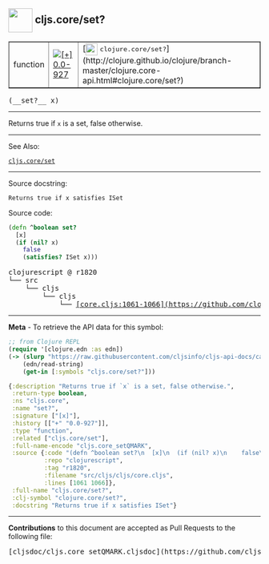 ## <img width="48px" valign="middle" src="http://i.imgur.com/Hi20huC.png"> cljs.core/set?

 <table border="1">
<tr>

<td>function</td>
<td><a href="https://github.com/cljsinfo/cljs-api-docs/tree/0.0-927"><img valign="middle" alt="[+] 0.0-927" src="https://img.shields.io/badge/+-0.0--927-lightgrey.svg"></a> </td>
<td>
[<img height="24px" valign="middle" src="http://i.imgur.com/1GjPKvB.png"> <samp>clojure.core/set?</samp>](http://clojure.github.io/clojure/branch-master/clojure.core-api.html#clojure.core/set?)
</td>
</tr>
</table>

 <samp>
(__set?__ x)<br>
</samp>

---

Returns true if `x` is a set, false otherwise.

---


See Also:

[`cljs.core/set`](cljs.core_set.md)<br>

---

Source docstring:

```
Returns true if x satisfies ISet
```

Source code:

```clj
(defn ^boolean set?
  [x]
  (if (nil? x)
    false
    (satisfies? ISet x)))
```

 <pre>
clojurescript @ r1820
└── src
    └── cljs
        └── cljs
            └── <ins>[core.cljs:1061-1066](https://github.com/clojure/clojurescript/blob/r1820/src/cljs/cljs/core.cljs#L1061-L1066)</ins>
</pre>


---

__Meta__ - To retrieve the API data for this symbol:

```clj
;; from Clojure REPL
(require '[clojure.edn :as edn])
(-> (slurp "https://raw.githubusercontent.com/cljsinfo/cljs-api-docs/catalog/cljs-api.edn")
    (edn/read-string)
    (get-in [:symbols "cljs.core/set?"]))
```

```clj
{:description "Returns true if `x` is a set, false otherwise.",
 :return-type boolean,
 :ns "cljs.core",
 :name "set?",
 :signature ["[x]"],
 :history [["+" "0.0-927"]],
 :type "function",
 :related ["cljs.core/set"],
 :full-name-encode "cljs.core_setQMARK",
 :source {:code "(defn ^boolean set?\n  [x]\n  (if (nil? x)\n    false\n    (satisfies? ISet x)))",
          :repo "clojurescript",
          :tag "r1820",
          :filename "src/cljs/cljs/core.cljs",
          :lines [1061 1066]},
 :full-name "cljs.core/set?",
 :clj-symbol "clojure.core/set?",
 :docstring "Returns true if x satisfies ISet"}

```

---

__Contributions__ to this document are accepted as Pull Requests to the following file:

 <pre>
[cljsdoc/cljs.core_setQMARK.cljsdoc](https://github.com/cljsinfo/cljs-api-docs/blob/master/cljsdoc/cljs.core_setQMARK.cljsdoc)
</pre>


